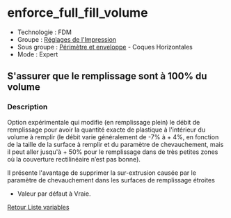# enforce_full_fill_volume

* Technologie : FDM
* Groupe : [Réglages de l'Impression](../print_settings/print_settings.md)
* Sous groupe : [Périmètre et enveloppe](../print_settings/print_settings.md#périmètres-et-enveloppe) - Coques Horizontales
* Mode : Expert

## S'assurer que le remplissage sont à 100% du volume

### Description

Option expérimentale qui modifie (en remplissage plein) le débit de remplissage pour avoir la quantité exacte de plastique à l'intérieur du volume à remplir  (le débit varie généralement de -7% à + 4%, en fonction de la taille de la surface à remplir et du paramètre de chevauchement,  mais il peut aller jusqu'à + 50% pour le remplissage dans de très petites zones où la couverture rectilinéaire n’est pas bonne).

Il présente l'avantage de supprimer la sur-extrusion causée par le paramètre de chevauchement dans les surfaces de remplissage étroites

* Valeur par défaut à Vraie.

[Retour Liste variables](variable_list.md)